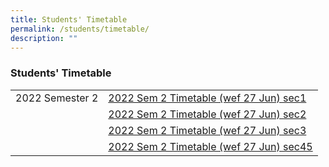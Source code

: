 ```yaml
---
title: Students' Timetable
permalink: /students/timetable/
description: ""
---
```

### **Students' Timetable**

|  	|  	|
|---	|---	|
| 2022 Semester 2 	| [2022 Sem 2 Timetable (wef 27 Jun) sec1](/files/2022-Sem-2-Timetable-wef-27-Jun-sec1.pdf) 	|
|  	| [2022 Sem 2 Timetable (wef 27 Jun) sec2](/files/2022-Sem-2-Timetable-wef-27-Jun-sec2.pdf) 	|
|  	| [2022 Sem 2 Timetable (wef 27 Jun) sec3](/files/2022-Sem-2-Timetable-wef-27-Jun-sec3.pdf) 	|
|  	| [2022 Sem 2 Timetable (wef 27 Jun) sec45](/files/2022-Sem-2-Timetable-wef-27-Jun-sec45.pdf) 	|